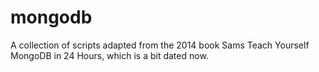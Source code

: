 # mongodb
A collection of scripts adapted from the 2014 book Sams Teach Yourself MongoDB in 24 Hours, which is a bit dated now.
